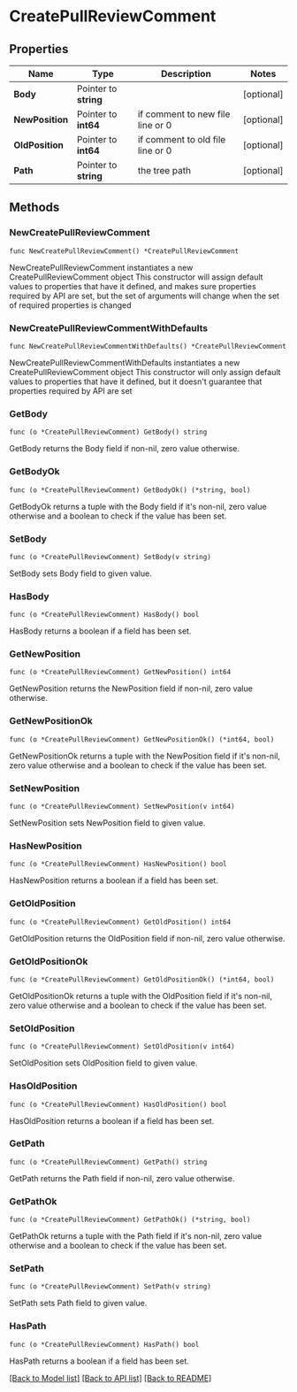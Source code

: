 # CreatePullReviewComment

## Properties

Name | Type | Description | Notes
------------ | ------------- | ------------- | -------------
**Body** | Pointer to **string** |  | [optional] 
**NewPosition** | Pointer to **int64** | if comment to new file line or 0 | [optional] 
**OldPosition** | Pointer to **int64** | if comment to old file line or 0 | [optional] 
**Path** | Pointer to **string** | the tree path | [optional] 

## Methods

### NewCreatePullReviewComment

`func NewCreatePullReviewComment() *CreatePullReviewComment`

NewCreatePullReviewComment instantiates a new CreatePullReviewComment object
This constructor will assign default values to properties that have it defined,
and makes sure properties required by API are set, but the set of arguments
will change when the set of required properties is changed

### NewCreatePullReviewCommentWithDefaults

`func NewCreatePullReviewCommentWithDefaults() *CreatePullReviewComment`

NewCreatePullReviewCommentWithDefaults instantiates a new CreatePullReviewComment object
This constructor will only assign default values to properties that have it defined,
but it doesn't guarantee that properties required by API are set

### GetBody

`func (o *CreatePullReviewComment) GetBody() string`

GetBody returns the Body field if non-nil, zero value otherwise.

### GetBodyOk

`func (o *CreatePullReviewComment) GetBodyOk() (*string, bool)`

GetBodyOk returns a tuple with the Body field if it's non-nil, zero value otherwise
and a boolean to check if the value has been set.

### SetBody

`func (o *CreatePullReviewComment) SetBody(v string)`

SetBody sets Body field to given value.

### HasBody

`func (o *CreatePullReviewComment) HasBody() bool`

HasBody returns a boolean if a field has been set.

### GetNewPosition

`func (o *CreatePullReviewComment) GetNewPosition() int64`

GetNewPosition returns the NewPosition field if non-nil, zero value otherwise.

### GetNewPositionOk

`func (o *CreatePullReviewComment) GetNewPositionOk() (*int64, bool)`

GetNewPositionOk returns a tuple with the NewPosition field if it's non-nil, zero value otherwise
and a boolean to check if the value has been set.

### SetNewPosition

`func (o *CreatePullReviewComment) SetNewPosition(v int64)`

SetNewPosition sets NewPosition field to given value.

### HasNewPosition

`func (o *CreatePullReviewComment) HasNewPosition() bool`

HasNewPosition returns a boolean if a field has been set.

### GetOldPosition

`func (o *CreatePullReviewComment) GetOldPosition() int64`

GetOldPosition returns the OldPosition field if non-nil, zero value otherwise.

### GetOldPositionOk

`func (o *CreatePullReviewComment) GetOldPositionOk() (*int64, bool)`

GetOldPositionOk returns a tuple with the OldPosition field if it's non-nil, zero value otherwise
and a boolean to check if the value has been set.

### SetOldPosition

`func (o *CreatePullReviewComment) SetOldPosition(v int64)`

SetOldPosition sets OldPosition field to given value.

### HasOldPosition

`func (o *CreatePullReviewComment) HasOldPosition() bool`

HasOldPosition returns a boolean if a field has been set.

### GetPath

`func (o *CreatePullReviewComment) GetPath() string`

GetPath returns the Path field if non-nil, zero value otherwise.

### GetPathOk

`func (o *CreatePullReviewComment) GetPathOk() (*string, bool)`

GetPathOk returns a tuple with the Path field if it's non-nil, zero value otherwise
and a boolean to check if the value has been set.

### SetPath

`func (o *CreatePullReviewComment) SetPath(v string)`

SetPath sets Path field to given value.

### HasPath

`func (o *CreatePullReviewComment) HasPath() bool`

HasPath returns a boolean if a field has been set.


[[Back to Model list]](../README.md#documentation-for-models) [[Back to API list]](../README.md#documentation-for-api-endpoints) [[Back to README]](../README.md)


